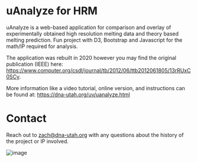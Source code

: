 # uAnalyze for HRM

uAnalyze is a web-based application for comparison and overlay of experimentally obtained high resolution melting data and theory based melting prediction.  Fun project with D3, Bootstrap and Javascript for the math/IP required for analysis.

The application was rebuilt in 2020 however you may find the original publication (IEEE) here: https://www.computer.org/csdl/journal/tb/2012/06/ttb2012061805/13rRUxC0SCy.

More information like a video tutorial, online version, and instructions can be found at: https://dna-utah.org/uv/uanalyze.html

# Contact
Reach out to zach@dna-utah.org with any questions about the history of the project or IP involved.




![image](https://github.com/zachdwight/uAnalyze-HRM/assets/5149528/27616cfd-e44a-40da-bbe7-8521b262a656)

